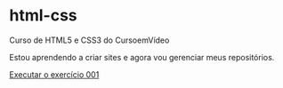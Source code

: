 # html-css
 Curso de HTML5 e CSS3 do CursoemVídeo

 Estou aprendendo a criar sites e agora vou gerenciar meus repositórios.

 <a href="https://luanafnd.github.io/html-css/exercicios/ex001/index.html">Executar o exercício 001</a>
